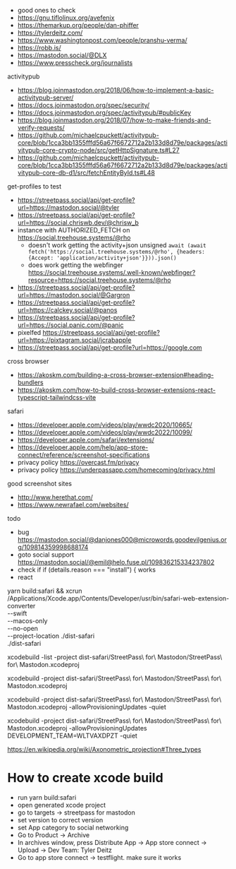 - good ones to check
- https://gnu.tiflolinux.org/avefenix
- https://themarkup.org/people/dan-phiffer
- https://tylerdeitz.com/
- https://www.washingtonpost.com/people/pranshu-verma/
- https://robb.is/
- https://mastodon.social/@DLX
- https://www.presscheck.org/journalists

activitypub

- https://blog.joinmastodon.org/2018/06/how-to-implement-a-basic-activitypub-server/
- https://docs.joinmastodon.org/spec/security/
- https://docs.joinmastodon.org/spec/activitypub/#publicKey
- https://blog.joinmastodon.org/2018/07/how-to-make-friends-and-verify-requests/
- https://github.com/michaelcpuckett/activitypub-core/blob/1cca3bb1355fffd56a67f6672712a2b133d8d79e/packages/activitypub-core-crypto-node/src/getHttpSignature.ts#L27
- https://github.com/michaelcpuckett/activitypub-core/blob/1cca3bb1355fffd56a67f6672712a2b133d8d79e/packages/activitypub-core-db-d1/src/fetchEntityById.ts#L48

get-profiles to test

- https://streetpass.social/api/get-profile?url=https://mastodon.social/@tvler
- https://streetpass.social/api/get-profile?url=https://social.chriswb.dev/@chrisw_b
- instance with AUTHORIZED_FETCH on https://social.treehouse.systems/@rho
  - doesn't work getting the activity+json unsigned `await (await fetch('https://social.treehouse.systems/@rho', {headers: {Accept: 'application/activity+json'}})).json()`
  - does work getting the webfinger https://social.treehouse.systems/.well-known/webfinger?resource=https://social.treehouse.systems/@rho
- https://streetpass.social/api/get-profile?url=https://mastodon.social/@Gargron
- https://streetpass.social/api/get-profile?url=https://calckey.social/@panos
- https://streetpass.social/api/get-profile?url=https://social.panic.com/@panic
- pixelfed https://streetpass.social/api/get-profile?url=https://pixtagram.social/jcrabapple
- https://streetpass.social/api/get-profile?url=https://google.com

cross browser

- https://akoskm.com/building-a-cross-browser-extension#heading-bundlers
- https://akoskm.com/how-to-build-cross-browser-extensions-react-typescript-tailwindcss-vite

safari

- https://developer.apple.com/videos/play/wwdc2020/10665/
- https://developer.apple.com/videos/play/wwdc2022/10099/
- https://developer.apple.com/safari/extensions/
- https://developer.apple.com/help/app-store-connect/reference/screenshot-specifications
- privacy policy https://overcast.fm/privacy
- privacy policy https://underpassapp.com/homecoming/privacy.html

good screenshot sites

- http://www.herethat.com/
- https://www.newrafael.com/websites/

todo

- bug https://mastodon.social/@danjones000@microwords.goodevilgenius.org/109814359998688174
- goto social support https://mastodon.social/@emil@helo.fuse.pl/109836215334237802
- check if if (details.reason === "install") { works
- react

yarn build:safari && xcrun /Applications/Xcode.app/Contents/Developer/usr/bin/safari-web-extension-converter \
--swift \
--macos-only \
--no-open \
--project-location ./dist-safari \
./dist-safari

xcodebuild -list -project dist-safari/StreetPass\ for\ Mastodon/StreetPass\ for\ Mastodon.xcodeproj

xcodebuild -project dist-safari/StreetPass\ for\ Mastodon/StreetPass\ for\ Mastodon.xcodeproj

xcodebuild -project dist-safari/StreetPass\ for\ Mastodon/StreetPass\ for\ Mastodon.xcodeproj -allowProvisioningUpdates -quiet

xcodebuild -project dist-safari/StreetPass\ for\ Mastodon/StreetPass\ for\ Mastodon.xcodeproj -allowProvisioningUpdates DEVELOPMENT_TEAM=WLTVAXDPZT -quiet

https://en.wikipedia.org/wiki/Axonometric_projection#Three_types

# How to create xcode build

- run yarn build:safari
- open generated xcode project
- go to targets -> streetpass for mastodon
- set version to correct version
- set App category to social networking
- Go to Product -> Archive
- In archives window, press Distribute App -> App store connect -> Upload -> Dev Team: Tyler Deitz
- Go to app store connect -> testflight. make sure it works
